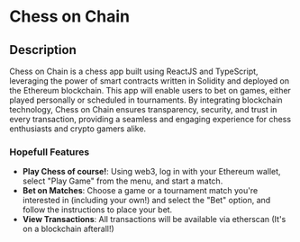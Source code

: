 # Chess on Chain

## Description

Chess on Chain is a chess app built using ReactJS and TypeScript, leveraging the power of smart contracts written in Solidity and deployed on the Ethereum blockchain. This app will enable users to bet on games, either played personally or scheduled in tournaments. By integrating blockchain technology, Chess on Chain ensures transparency, security, and trust in every transaction, providing a seamless and engaging experience for chess enthusiasts and crypto gamers alike.

### Hopefull Features

- **Play Chess of course!**: Using web3, log in with your Ethereum wallet, select "Play Game" from the menu, and start a match.
- **Bet on Matches**: Choose a game or a tournament match you're interested in (including your own!) and select the "Bet" option, and follow the instructions to place your bet.
- **View Transactions**: All transactions will be available via etherscan (It's on a blockchain afterall!)
